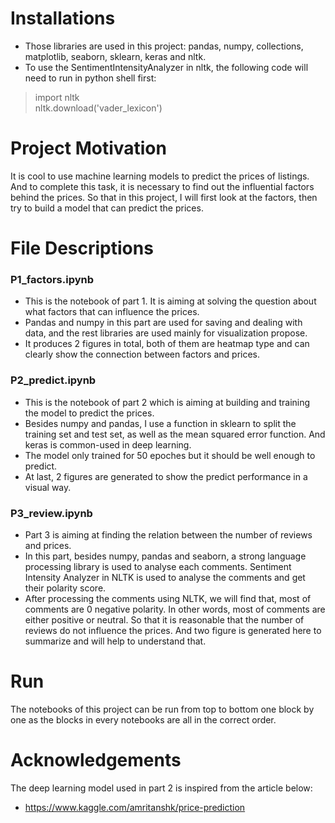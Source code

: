 # Installations
- Those libraries are used in this project: pandas, numpy, collections, matplotlib, seaborn, sklearn, keras and nltk.
- To use the SentimentIntensityAnalyzer in nltk, the following code will need to run in python shell first:
> import nltk  
nltk.download('vader_lexicon')

# Project Motivation
It is cool to use machine learning models to predict the prices of listings. And to complete this task, it is necessary to find out the 
influential factors behind the prices. So that in this project, I will first look at the factors, then try to build a model that can predict the prices.

# File Descriptions
### P1_factors.ipynb
- This is the notebook of part 1. It is aiming at solving the question about what factors that can influence the prices.
- Pandas and numpy in this part are used for saving and dealing with data, and the rest libraries are used mainly for visualization propose.
- It produces 2 figures in total, both of them are heatmap type and can clearly show the connection between factors and prices.

### P2_predict.ipynb
- This is the notebook of part 2 which is aiming at building and training the model to predict the prices.
- Besides numpy and pandas, I use a function in sklearn to split the training set and test set, as well as the mean squared error function. And keras is common-used in deep learning.
- The model only trained for 50 epoches but it should be well enough to predict.
- At last, 2 figures are generated to show the predict performance in a visual way.

### P3_review.ipynb
- Part 3 is aiming at finding the relation between the number of reviews and prices.
- In this part, besides numpy, pandas and seaborn, a strong language processing library is used to analyse each comments. Sentiment Intensity Analyzer in NLTK is used to analyse the comments and get their polarity score.
- After processing the comments using NLTK, we will find that, most of comments are 0 negative polarity. In other words, most of comments are either positive or neutral. So that it is reasonable that the number of reviews do not influence the prices. And two figure is generated here to summarize and will help to understand that.

# Run
The notebooks of this project can be run from top to bottom one block by one as the blocks in every notebooks are all in the correct order.

# Acknowledgements
The deep learning model used in part 2 is inspired from the article below:
- https://www.kaggle.com/amritanshk/price-prediction